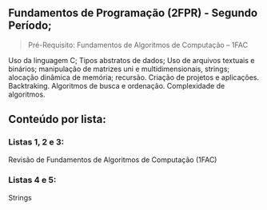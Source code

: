 ## Fundamentos de Programação (2FPR) - Segundo Período;
>Pré-Requisito: Fundamentos de Algoritmos de Computação – 1FAC

Uso da linguagem C; Tipos abstratos de dados; Uso de arquivos textuais e binários;
manipulação de matrizes uni e multidimensionais, strings; alocação dinâmica de
memória; recursão. Criação de projetos e aplicações. Backtraking. Algoritmos de busca e
ordenação. Complexidade de algoritmos.

## Conteúdo por lista:
### Listas 1, 2 e 3:
Revisão de Fundamentos de Algoritmos de Computação (1FAC)

### Listas 4 e 5:
Strings
